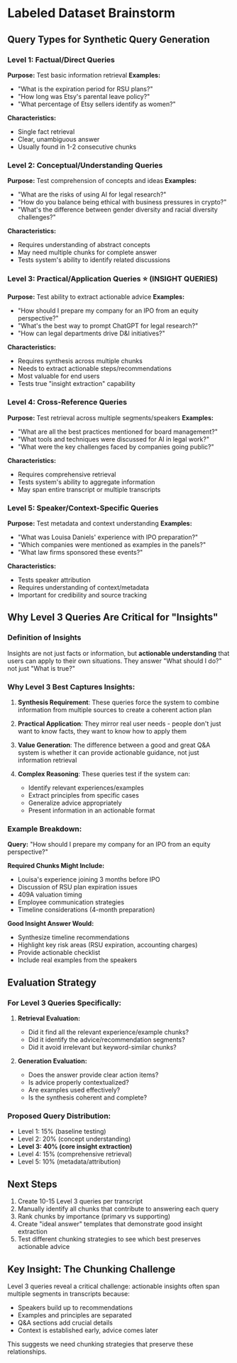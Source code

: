# Labeled Dataset Brainstorm

## Query Types for Synthetic Query Generation

### Level 1: Factual/Direct Queries
**Purpose:** Test basic information retrieval
**Examples:**
- "What is the expiration period for RSU plans?"
- "How long was Etsy's parental leave policy?"
- "What percentage of Etsy sellers identify as women?"

**Characteristics:**
- Single fact retrieval
- Clear, unambiguous answer
- Usually found in 1-2 consecutive chunks

### Level 2: Conceptual/Understanding Queries
**Purpose:** Test comprehension of concepts and ideas
**Examples:**
- "What are the risks of using AI for legal research?"
- "How do you balance being ethical with business pressures in crypto?"
- "What's the difference between gender diversity and racial diversity challenges?"

**Characteristics:**
- Requires understanding of abstract concepts
- May need multiple chunks for complete answer
- Tests system's ability to identify related discussions

### Level 3: Practical/Application Queries ⭐ (INSIGHT QUERIES)
**Purpose:** Test ability to extract actionable advice
**Examples:**
- "How should I prepare my company for an IPO from an equity perspective?"
- "What's the best way to prompt ChatGPT for legal research?"
- "How can legal departments drive D&I initiatives?"

**Characteristics:**
- Requires synthesis across multiple chunks
- Needs to extract actionable steps/recommendations
- Most valuable for end users
- Tests true "insight extraction" capability

### Level 4: Cross-Reference Queries
**Purpose:** Test retrieval across multiple segments/speakers
**Examples:**
- "What are all the best practices mentioned for board management?"
- "What tools and techniques were discussed for AI in legal work?"
- "What were the key challenges faced by companies going public?"

**Characteristics:**
- Requires comprehensive retrieval
- Tests system's ability to aggregate information
- May span entire transcript or multiple transcripts

### Level 5: Speaker/Context-Specific Queries
**Purpose:** Test metadata and context understanding
**Examples:**
- "What was Louisa Daniels' experience with IPO preparation?"
- "Which companies were mentioned as examples in the panels?"
- "What law firms sponsored these events?"

**Characteristics:**
- Tests speaker attribution
- Requires understanding of context/metadata
- Important for credibility and source tracking

## Why Level 3 Queries Are Critical for "Insights"

### Definition of Insights
Insights are not just facts or information, but **actionable understanding** that users can apply to their own situations. They answer "What should I do?" not just "What is true?"

### Why Level 3 Best Captures Insights:

1. **Synthesis Requirement**: These queries force the system to combine information from multiple sources to create a coherent action plan

2. **Practical Application**: They mirror real user needs - people don't just want to know facts, they want to know how to apply them

3. **Value Generation**: The difference between a good and great Q&A system is whether it can provide actionable guidance, not just information retrieval

4. **Complex Reasoning**: These queries test if the system can:
   - Identify relevant experiences/examples
   - Extract principles from specific cases
   - Generalize advice appropriately
   - Present information in an actionable format

### Example Breakdown:

**Query:** "How should I prepare my company for an IPO from an equity perspective?"

**Required Chunks Might Include:**
- Louisa's experience joining 3 months before IPO
- Discussion of RSU plan expiration issues
- 409A valuation timing
- Employee communication strategies
- Timeline considerations (4-month preparation)

**Good Insight Answer Would:**
- Synthesize timeline recommendations
- Highlight key risk areas (RSU expiration, accounting charges)
- Provide actionable checklist
- Include real examples from the speakers

## Evaluation Strategy

### For Level 3 Queries Specifically:

1. **Retrieval Evaluation:**
   - Did it find all the relevant experience/example chunks?
   - Did it identify the advice/recommendation segments?
   - Did it avoid irrelevant but keyword-similar chunks?

2. **Generation Evaluation:**
   - Does the answer provide clear action items?
   - Is advice properly contextualized?
   - Are examples used effectively?
   - Is the synthesis coherent and complete?

### Proposed Query Distribution:
- Level 1: 15% (baseline testing)
- Level 2: 20% (concept understanding)
- **Level 3: 40% (core insight extraction)**
- Level 4: 15% (comprehensive retrieval)
- Level 5: 10% (metadata/attribution)

## Next Steps

1. Create 10-15 Level 3 queries per transcript
2. Manually identify all chunks that contribute to answering each query
3. Rank chunks by importance (primary vs supporting)
4. Create "ideal answer" templates that demonstrate good insight extraction
5. Test different chunking strategies to see which best preserves actionable advice

## Key Insight: The Chunking Challenge

Level 3 queries reveal a critical challenge: actionable insights often span multiple segments in transcripts because:
- Speakers build up to recommendations
- Examples and principles are separated
- Q&A sections add crucial details
- Context is established early, advice comes later

This suggests we need chunking strategies that preserve these relationships.